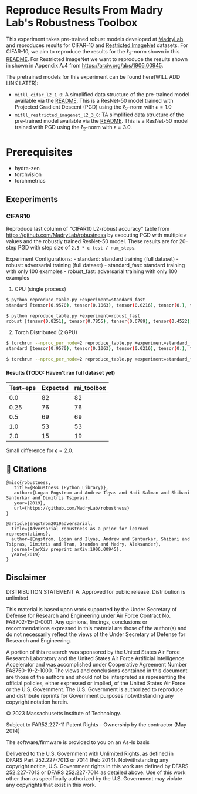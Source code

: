 # Reproduce Results From Madry Lab's Robustness Toolbox

This experiment takes pre-trained robust models developed at [MadryLab](https://github.com/MadryLab/robustness) and reproduces results for CIFAR-10 and [Restricted ImageNet](https://github.com/MadryLab/robust_representations) datasets. For CIFAR-10, we aim to reproduce the results for the $\ell_2$-norm shown in this [README](https://github.com/MadryLab/robustness/blob/master/README.rst). For Restricted ImageNet we want to reproduce the results shown in shown in Appendix A.4 from https://arxiv.org/abs/1906.00945.

The pretrained models for this experiment can be found here(WILL ADD LINK LATER):

  - `mitll_cifar_l2_1_0`: A simplified data structure of the pre-trained model available via the [README](https://github.com/MadryLab/robustness/blob/master/README.rst). This is a ResNet-50 model trained with Projected Gradient Descent (PGD) using the $\ell_2$-norm with $\epsilon=1.0$
  - `mitll_restricted_imagenet_l2_3_0`: TA simplified data structure of the pre-trained model available via the [README](https://github.com/MadryLab/robust_representations/blob/master/README.md).  This is a ResNet-50 model trained with PGD using the $\ell_2$-norm with $\epsilon=3.0$.


# Prerequisites
  - hydra-zen
  - torchvision
  - torchmetrics

## Exeperiments


### CIFAR10

Reproduce last column of "CIFAR10 L2-robust accuracy" table from https://github.com/MadryLab/robustness by executing PGD with multiple $\epsilon$ values and the robustly trained ResNet-50 model.  These results are for 20-step PGD with step size of `2.5 * ε-test / num_steps`.

Experiment Configurations:
    - standard: standard training (full dataset)
    - robust: adversarial training (full dataset)
    - standard_fast: standard training with only 100 examples
    - robust_fast: adversarial training with only 100 examples

1. CPU (single process)

```bash
$ python reproduce_table.py +experiment=standard_fast
standard [tensor(0.9570), tensor(0.1063), tensor(0.0216), tensor(0.), tensor(0.)]

$ python reproduce_table.py +experiment=robust_fast
robust [tensor(0.8251), tensor(0.7855), tensor(0.6789), tensor(0.4522), tensor(0.1719)]
```

2. Torch Distributed (2 GPU)

```bash
$ torchrun --nproc_per_node=2 reproduce_table.py +experiment=standard_fast
standard [tensor(0.9570), tensor(0.1063), tensor(0.0216), tensor(0.), tensor(0.)]

$ torchrun --nproc_per_node=2 reproduce_table.py +experiment=standard_fast
```

#### Results (TODO: Haven't ran full dataset yet)

|Test-eps | Expected | rai_toolbox    |
|---------|----------|----------------|
| 0.0     | 82       | 82             |
| 0.25    | 76       | 76             |
| 0.5     | 69       | 69             |
| 1.0     | 53       | 53             |
| 2.0     | 15       | 19             |

Small difference for $\epsilon=2.0$.


## 📄 Citations

```
@misc{robustness,
   title={Robustness (Python Library)},
   author={Logan Engstrom and Andrew Ilyas and Hadi Salman and Shibani Santurkar and Dimitris Tsipras},
   year={2019},
   url={https://github.com/MadryLab/robustness}
}

@article{engstrom2019adversarial,
  title={Adversarial robustness as a prior for learned representations},
  author={Engstrom, Logan and Ilyas, Andrew and Santurkar, Shibani and Tsipras, Dimitris and Tran, Brandon and Madry, Aleksander},
  journal={arXiv preprint arXiv:1906.00945},
  year={2019}
}
```

## Disclaimer

DISTRIBUTION STATEMENT A. Approved for public release. Distribution is unlimited.

This material is based upon work supported by the Under Secretary of Defense for Research and Engineering under Air Force Contract No. FA8702-15-D-0001. Any opinions, findings, conclusions or recommendations expressed in this material are those of the author(s) and do not necessarily reflect the views of the Under Secretary of Defense for Research and Engineering.

A portion of this research was sponsored by the United States Air Force Research Laboratory and the United States Air Force Artificial Intelligence Accelerator and was accomplished under Cooperative Agreement Number FA8750-19-2-1000. The views and conclusions contained in this document are those of the authors and should not be interpreted as representing the official policies, either expressed or implied, of the United States Air Force or the U.S. Government. The U.S. Government is authorized to reproduce and distribute reprints for Government purposes notwithstanding any copyright notation herein.

© 2023 Massachusetts Institute of Technology.

Subject to FAR52.227-11 Patent Rights - Ownership by the contractor (May 2014)

The software/firmware is provided to you on an As-Is basis

Delivered to the U.S. Government with Unlimited Rights, as defined in DFARS Part 252.227-7013 or 7014 (Feb 2014). Notwithstanding any copyright notice, U.S. Government rights in this work are defined by DFARS 252.227-7013 or DFARS 252.227-7014 as detailed above. Use of this work other than as specifically authorized by the U.S. Government may violate any copyrights that exist in this work.
